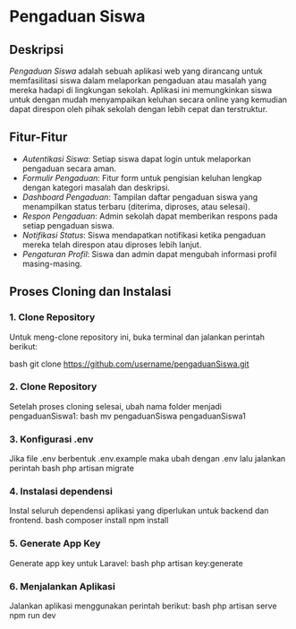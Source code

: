 # Pengaduan Siswa

## Deskripsi
*Pengaduan Siswa* adalah sebuah aplikasi web yang dirancang untuk memfasilitasi siswa dalam melaporkan pengaduan atau masalah yang mereka hadapi di lingkungan sekolah. Aplikasi ini memungkinkan siswa untuk dengan mudah menyampaikan keluhan secara online yang kemudian dapat direspon oleh pihak sekolah dengan lebih cepat dan terstruktur.


## Fitur-Fitur
- *Autentikasi Siswa*: Setiap siswa dapat login untuk melaporkan pengaduan secara aman.
- *Formulir Pengaduan*: Fitur form untuk pengisian keluhan lengkap dengan kategori masalah dan deskripsi.
- *Dashboard Pengaduan*: Tampilan daftar pengaduan siswa yang menampilkan status terbaru (diterima, diproses, atau selesai).
- *Respon Pengaduan*: Admin sekolah dapat memberikan respons pada setiap pengaduan siswa.
- *Notifikasi Status*: Siswa mendapatkan notifikasi ketika pengaduan mereka telah direspon atau diproses lebih lanjut.
- *Pengaturan Profil*: Siswa dan admin dapat mengubah informasi profil masing-masing.

## Proses Cloning dan Instalasi

### 1. Clone Repository
Untuk meng-clone repository ini, buka terminal dan jalankan perintah berikut:

bash
git clone https://github.com/username/pengaduanSiswa.git

### 2. Clone Repository
Setelah proses cloning selesai, ubah nama folder menjadi pengaduanSiswa1:
bash
mv pengaduanSiswa pengaduanSiswa1

### 3. Konfigurasi .env
Jika file .env berbentuk .env.example maka ubah dengan .env lalu jalankan perintah
bash
php artisan migrate

### 4. Instalasi dependensi
Instal seluruh dependensi aplikasi yang diperlukan untuk backend dan frontend.
bash
composer install
npm install

### 5. Generate App Key
Generate app key untuk Laravel:
bash
php artisan key:generate

### 6. Menjalankan Aplikasi
Jalankan aplikasi menggunakan perintah berikut:
bash
php artisan serve
npm run dev
